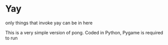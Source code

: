 # Yay
only things that invoke yay can be in here

This is a very simple version of pong.
Coded in Python, Pygame is required to run
